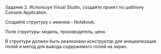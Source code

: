 
Задание 2. Используя Visual Studio, создайте проект по шаблону Console Application.

Создайте структуру с именем - Notebook.

Поля структуры: модель, производитель, цена.

В структуре должен быть реализован конструктор для инициализации полей и метод для вывода содержимого полей на экран.


